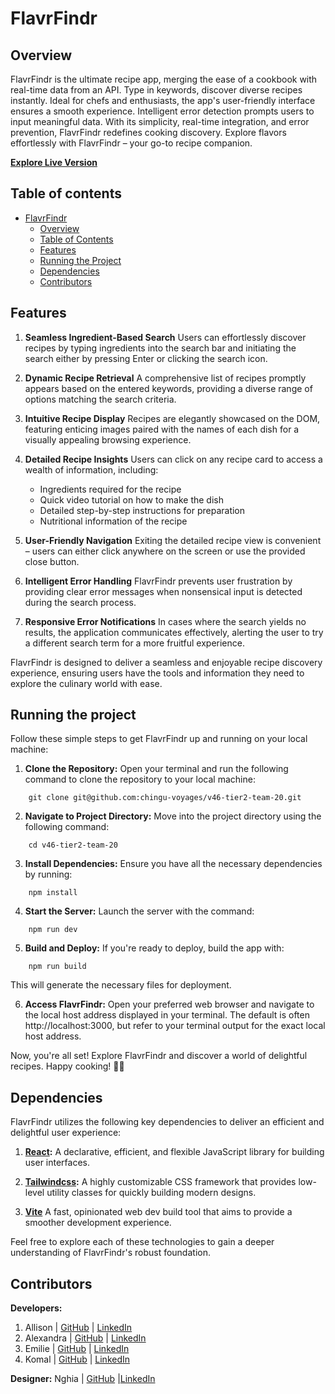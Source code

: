 # FlavrFindr

## Overview
FlavrFindr is the ultimate recipe app, merging the ease of a cookbook with real-time data from an API. Type in keywords, discover diverse recipes instantly. Ideal for chefs and enthusiasts, the app's user-friendly interface ensures a smooth experience. Intelligent error detection prompts users to input meaningful data. With its simplicity, real-time integration, and error prevention, FlavrFindr redefines cooking discovery. Explore flavors effortlessly with FlavrFindr – your go-to recipe companion.

**[Explore Live Version](https://flavrfindr.netlify.app/)**

## Table of contents

- [FlavrFindr](#flavrfindr)
  - [Overview](#overview)
  - [Table of Contents](#table-of-contents)
  - [Features](#features)
  - [Running the Project](#running-the-project)
  - [Dependencies](#dependencies)
  - [Contributors](#contributors)

## Features

1. **Seamless Ingredient-Based Search**
Users can effortlessly discover recipes by typing ingredients into the search bar and initiating the search either by pressing Enter or clicking the search icon.

2. **Dynamic Recipe Retrieval**
A comprehensive list of recipes promptly appears based on the entered keywords, providing a diverse range of options matching the search criteria.

3. **Intuitive Recipe Display**
Recipes are elegantly showcased on the DOM, featuring enticing images paired with the names of each dish for a visually appealing browsing experience.

4. **Detailed Recipe Insights**
Users can click on any recipe card to access a wealth of information, including:

    - Ingredients required for the recipe
    -  Quick video tutorial on how to make the dish
    - Detailed step-by-step instructions for preparation
    - Nutritional information of the recipe

5. **User-Friendly Navigation**
Exiting the detailed recipe view is convenient – users can either click anywhere on the screen or use the provided close button.

6. **Intelligent Error Handling**
FlavrFindr prevents user frustration by providing clear error messages when nonsensical input is detected during the search process.

7. **Responsive Error Notifications**
In cases where the search yields no results, the application communicates effectively, alerting the user to try a different search term for a more fruitful experience.

FlavrFindr is designed to deliver a seamless and enjoyable recipe discovery experience, ensuring users have the tools and information they need to explore the culinary world with ease.

## Running the project 

Follow these simple steps to get FlavrFindr up and running on your local machine:

1. **Clone the Repository:**
Open your terminal and run the following command to clone the repository to your local machine:
``` 
    git clone git@github.com:chingu-voyages/v46-tier2-team-20.git
```

2. **Navigate to Project Directory:**
Move into the project directory using the following command:
```
    cd v46-tier2-team-20
```

3. **Install Dependencies:**
Ensure you have all the necessary dependencies by running:
```
    npm install
```

4. **Start the Server:**
Launch the server with the command:
```
    npm run dev
```

5. **Build and Deploy:**
If you're ready to deploy, build the app with:
```
    npm run build
```

  This will generate the necessary files for deployment.

6. **Access FlavrFindr:**
Open your preferred web browser and navigate to the local host address displayed in your terminal. The default is often http://localhost:3000, but refer to your terminal output for the exact local host address.

Now, you're all set! Explore FlavrFindr and discover a world of delightful recipes. Happy cooking! 🍳🎉

## Dependencies

FlavrFindr utilizes the following key dependencies to deliver an efficient and delightful user experience:

1. **[React](https://react.dev/):**
A declarative, efficient, and flexible JavaScript library for building user interfaces.

2. **[Tailwindcss](https://tailwindcss.com/):**
A highly customizable CSS framework that provides low-level utility classes for quickly building modern designs.

3. **[Vite](https://vitejs.dev/)**
A fast, opinionated web dev build tool that aims to provide a smoother development experience.

Feel free to explore each of these technologies to gain a deeper understanding of FlavrFindr's robust foundation.

## Contributors

**Developers:**

1. Allison | [GitHub](https://github.com/allison-truhlar) | [LinkedIn](https://www.linkedin.com/in/allison-truhlar/)
2. Alexandra | [GitHub](https://github.com/AOA19) | [LinkedIn](https://www.linkedin.com/in/alexandraak/)
3. Emilie | [GitHub](https://github.com/Emimint) | [LinkedIn](https://www.linkedin.com/in/emilie-echevin/)
4. Komal | [GitHub](https://github.com/komalgill0310) | [LinkedIn](https://www.linkedin.com/in/hssa03/)

**Designer:**
Nghia | [GitHub](https://github.com/nghia-nguyen-dev) |[LinkedIn](https://www.linkedin.com/in/nghia-nguyen-100/)
